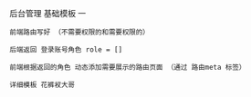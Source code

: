 后台管理 基础模板 一 

	前端路由写好 （不需要权限的和需要权限的）
	
	后端返回 登录账号角色 role = []

	前端根据返回的角色 动态添加需要展示的路由页面 （通过 路由meta 标签）

	详细模板 花裤衩大哥 
